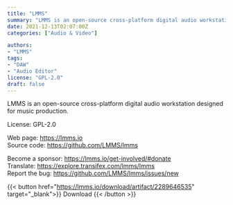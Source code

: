 ```yaml
---
title: "LMMS"
summary: "LMMS is an open-source cross-platform digital audio workstation designed for music production."
date: 2021-12-13T02:07:00Z
categories: ["Audio & Video"]

authors:
- "LMMS"
tags: 
- "DAW"
- "Audio Editor"
license: "GPL-2.0"
draft: false
---
```


LMMS is an open-source cross-platform digital audio workstation designed for music production.

License: GPL-2.0

Web page: <https://lmms.io>  
Source code: <https://github.com/LMMS/lmms>

Become a sponsor: <https://lmms.io/get-involved/#donate>  
Translate: <https://explore.transifex.com/lmms/lmms>  
Report the bug: <https://github.com/LMMS/lmms/issues/new>  

{{< button href="https://lmms.io/download/artifact/2289646535" target="_blank">}}
Download
{{< /button >}}